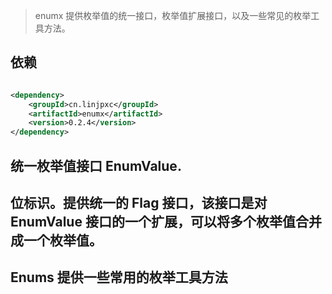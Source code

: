 > enumx 提供枚举值的统一接口，枚举值扩展接口，以及一些常见的枚举工具方法。

## 依赖

```xml

<dependency>
    <groupId>cn.linjpxc</groupId>
    <artifactId>enumx</artifactId>
    <version>0.2.4</version>
</dependency>
```

## 统一枚举值接口 EnumValue.

## 位标识。提供统一的 Flag 接口，该接口是对 EnumValue 接口的一个扩展，可以将多个枚举值合并成一个枚举值。

## Enums 提供一些常用的枚举工具方法
